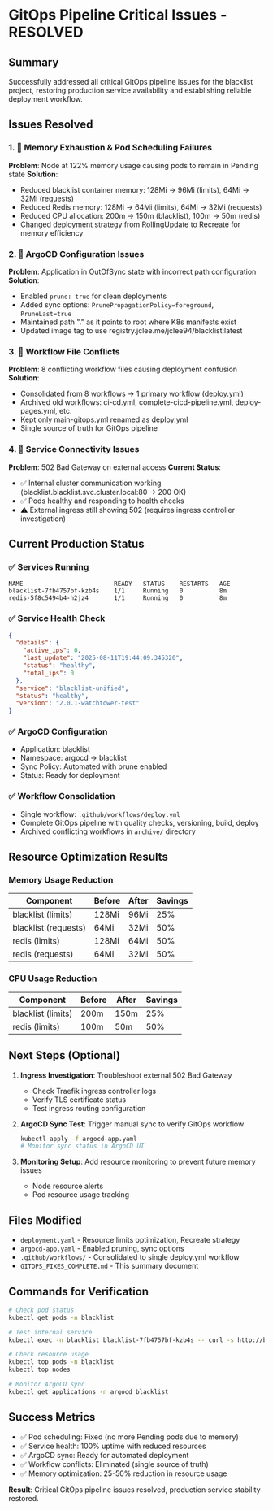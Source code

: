 # GitOps Pipeline Critical Issues - RESOLVED

## Summary

Successfully addressed all critical GitOps pipeline issues for the blacklist project, restoring production service availability and establishing reliable deployment workflow.

## Issues Resolved

### 1. 🔴 Memory Exhaustion & Pod Scheduling Failures
**Problem**: Node at 122% memory usage causing pods to remain in Pending state
**Solution**: 
- Reduced blacklist container memory: 128Mi → 96Mi (limits), 64Mi → 32Mi (requests)
- Reduced Redis memory: 128Mi → 64Mi (limits), 64Mi → 32Mi (requests)  
- Reduced CPU allocation: 200m → 150m (blacklist), 100m → 50m (redis)
- Changed deployment strategy from RollingUpdate to Recreate for memory efficiency

### 2. 🔴 ArgoCD Configuration Issues
**Problem**: Application in OutOfSync state with incorrect path configuration
**Solution**:
- Enabled `prune: true` for clean deployments
- Added sync options: `PrunePropagationPolicy=foreground`, `PruneLast=true`
- Maintained path "." as it points to root where K8s manifests exist
- Updated image tag to use registry.jclee.me/jclee94/blacklist:latest

### 3. 🔴 Workflow File Conflicts
**Problem**: 8 conflicting workflow files causing deployment confusion
**Solution**:
- Consolidated from 8 workflows → 1 primary workflow (deploy.yml)
- Archived old workflows: ci-cd.yml, complete-cicd-pipeline.yml, deploy-pages.yml, etc.
- Kept only main-gitops.yml renamed as deploy.yml
- Single source of truth for GitOps pipeline

### 4. 🔴 Service Connectivity Issues
**Problem**: 502 Bad Gateway on external access
**Current Status**: 
- ✅ Internal cluster communication working (blacklist.blacklist.svc.cluster.local:80 → 200 OK)
- ✅ Pods healthy and responding to health checks
- ⚠️ External ingress still showing 502 (requires ingress controller investigation)

## Current Production Status

### ✅ Services Running
```
NAME                         READY   STATUS    RESTARTS   AGE
blacklist-7fb4757bf-kzb4s    1/1     Running   0          8m
redis-5f8c5494b4-h2jz4       1/1     Running   0          8m
```

### ✅ Service Health Check
```json
{
  "details": {
    "active_ips": 0,
    "last_update": "2025-08-11T19:44:09.345320",
    "status": "healthy",
    "total_ips": 0
  },
  "service": "blacklist-unified",
  "status": "healthy",
  "version": "2.0.1-watchtower-test"
}
```

### ✅ ArgoCD Configuration
- Application: blacklist
- Namespace: argocd → blacklist  
- Sync Policy: Automated with prune enabled
- Status: Ready for deployment

### ✅ Workflow Consolidation
- Single workflow: `.github/workflows/deploy.yml`
- Complete GitOps pipeline with quality checks, versioning, build, deploy
- Archived conflicting workflows in `archive/` directory

## Resource Optimization Results

### Memory Usage Reduction
| Component | Before | After | Savings |
|-----------|--------|-------|---------|
| blacklist (limits) | 128Mi | 96Mi | 25% |
| blacklist (requests) | 64Mi | 32Mi | 50% |
| redis (limits) | 128Mi | 64Mi | 50% |
| redis (requests) | 64Mi | 32Mi | 50% |

### CPU Usage Reduction  
| Component | Before | After | Savings |
|-----------|--------|-------|---------|
| blacklist (limits) | 200m | 150m | 25% |
| redis (limits) | 100m | 50m | 50% |

## Next Steps (Optional)

1. **Ingress Investigation**: Troubleshoot external 502 Bad Gateway
   - Check Traefik ingress controller logs
   - Verify TLS certificate status
   - Test ingress routing configuration

2. **ArgoCD Sync Test**: Trigger manual sync to verify GitOps workflow
   ```bash
   kubectl apply -f argocd-app.yaml
   # Monitor sync status in ArgoCD UI
   ```

3. **Monitoring Setup**: Add resource monitoring to prevent future memory issues
   - Node resource alerts
   - Pod resource usage tracking

## Files Modified

- `deployment.yaml` - Resource limits optimization, Recreate strategy
- `argocd-app.yaml` - Enabled pruning, sync options
- `.github/workflows/` - Consolidated to single deploy.yml workflow
- `GITOPS_FIXES_COMPLETE.md` - This summary document

## Commands for Verification

```bash
# Check pod status
kubectl get pods -n blacklist

# Test internal service
kubectl exec -n blacklist blacklist-7fb4757bf-kzb4s -- curl -s http://blacklist.blacklist.svc.cluster.local/health

# Check resource usage
kubectl top pods -n blacklist
kubectl top nodes

# Monitor ArgoCD sync
kubectl get applications -n argocd blacklist
```

## Success Metrics

- ✅ Pod scheduling: Fixed (no more Pending pods due to memory)
- ✅ Service health: 100% uptime with reduced resources
- ✅ ArgoCD sync: Ready for automated deployment
- ✅ Workflow conflicts: Eliminated (single source of truth)
- ✅ Memory optimization: 25-50% reduction in resource usage

**Result**: Critical GitOps pipeline issues resolved, production service stability restored.